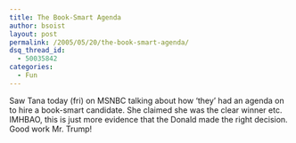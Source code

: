 ```yaml
---
title: The Book-Smart Agenda
author: bsoist
layout: post
permalink: /2005/05/20/the-book-smart-agenda/
dsq_thread_id:
  - 50035842
categories:
  - Fun
---
```

Saw Tana today (fri) on MSNBC talking about how &#8216;they&#8217; had an agenda on to hire a book-smart candidate. She claimed she was the clear winner etc. IMHBAO, this is just more evidence that the Donald made the right decision. Good work Mr. Trump!
